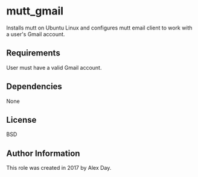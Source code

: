 # mutt_gmail
Installs mutt on Ubuntu Linux and configures mutt email client to work with a user's Gmail account.

## Requirements
User must have a valid Gmail account.

## Dependencies
None

## License
BSD

## Author Information
This role was created in 2017 by Alex Day.
